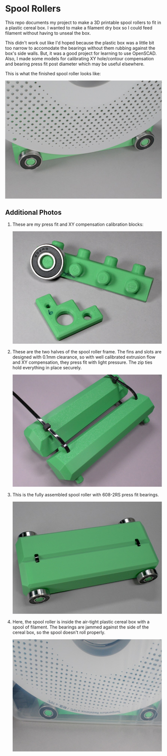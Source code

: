 <!-- SPDX-License-Identifier: CC-BY-SA-4.0 -->
<!-- SPDX-FileCopyrightText: Copyright 2024 Sam Blenny -->
# Spool Rollers

This repo documents my project to make a 3D printable spool rollers to fit in
a plastic cereal box. I wanted to make a filament dry box so I could feed
filament without having to unseal the box.

This didn't work out like I'd hoped because the plastic box was a little bit
too narrow to accomodate the bearings without them rubbing against the box's
side walls. But, it was a good project for learning to use OpenSCAD. Also, I
made some models for calibrating XY hole/contour compensation and bearing
press fit post diameter which may be useful elsewhere.

This is what the finished spool roller looks like:

![fully assembled spool roller with spool](img/assembled-with-spool.jpeg)


## Additional Photos

1. These are my press fit and XY compensation calibration blocks:

    ![XY compensation and bearing press fit calibration blocks](img/xycal-block-6_with_bearing-press-fit.jpeg)

2. These are the two halves of the spool roller frame. The fins and slots are
   designed with 0.1mm clearance, so with well calibrated extrusion flow and
   XY compensation, they press fit with light pressure. The zip ties hold
   everything in place securely.

    ![two halves of spool roller with zip ties](img/split-frame-with-loose-zip-ties.jpeg)

3. This is the fully assembled spool roller with 608-2RS press fit bearings.

    ![assembled spool roller with bearings](img/fully-assembled.jpeg)

4. Here, the spool roller is inside the air-tight plastic cereal box with a
   spool of filament. The bearings are jammed against the side of the cereal
   box, so the spool doesn't roll properly.

    ![filament spool roller in a plastic cereal box](img/assembled-in-cereal-box.jpeg)

